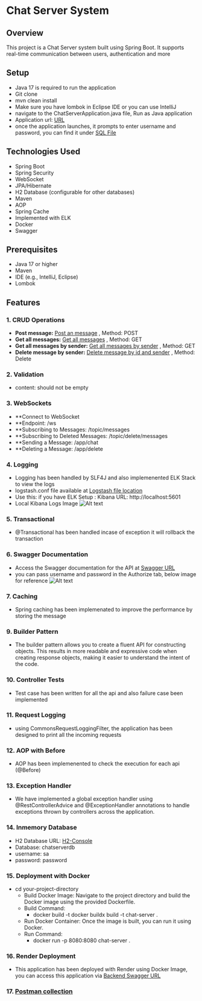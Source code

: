 # Chat Server System

## Overview
This project is a Chat Server system built using Spring Boot. 
It supports real-time communication between users, authentication and more

## Setup

- Java 17 is required to run the application
- Git clone
- mvn clean install
- Make sure you have lombok in Eclipse IDE or you can use IntelliJ
- navigate to the ChatServerApplication.java file, Run as Java application
- Application url: [URL](http://localhost:8080/)
- once the application launches, it prompts to enter username and password, you can find it under [SQL File](https://github.com/abdulwhd964/chat-server/blob/main/src/main/resources/schema.sql)
    
## Technologies Used
- Spring Boot
- Spring Security
- WebSocket
- JPA/Hibernate
- H2 Database (configurable for other databases)
- Maven
- AOP
- Spring Cache
- Implemented with ELK
- Docker
- Swagger

## Prerequisites
- Java 17 or higher
- Maven
- IDE (e.g., IntelliJ, Eclipse)
- Lombok

## Features

### 1. CRUD Operations

- **Post message:** [Post an message](http://localhost:8080/api/chat/message) , Method: POST
- **Get all messages:** [Get all messages](http://localhost:8080/api/chat/messages) , Method: GET
- **Get all messages by sender:** [Get all messages by sender](http://localhost:8080/api/chat/messages/sender) , Method: GET
- **Delete message by sender:** [Delete message by id and sender](http://localhost:8080/api/chat/message/1?username=abdul) , Method: Delete

### 2. Validation

- content: should not be empty

### 3. WebSockets

- **Connect to WebSocket
- **Endpoint: /ws
- **Subscribing to Messages: /topic/messages
- **Subscribing to Deleted Messages: /topic/delete/messages
- **Sending a Message: /app/chat
- **Deleting a Message: /app/delete

### 4. Logging

- Logging has been handled by SLF4J and also implemenented ELK Stack to view the logs
- logstash.conf file available at [Logstash file location](https://github.com/abdulwhd964/chat-server/blob/main/src/main/resources/logstash.conf)
- Use this: if you have ELK Setup : Kibana URL: http://localhost:5601
- Local Kibana Logs Image ![Alt text](https://github.com/abdulwhd964/chat-server/assets/61117499/6a456ff7-e2bd-4ec0-bd81-b6dd448edf97)

### 5. Transactional

- @Transactional has been handled incase of exception it will rollback the transaction

### 6. Swagger Documentation

- Access the Swagger documentation for the API at [Swagger URL](http://localhost:8080/swagger-ui/index.html)
- you can pass username and password in the Authorize tab, below image for reference ![Alt text](https://github.com/abdulwhd964/chat-server/assets/61117499/3c0916a2-2370-4ca9-9b0e-df21bf3061cc)

### 7. Caching

- Spring caching has been implemenated to improve the performance by storing the message

### 9. Builder Pattern

- The builder pattern allows you to create a fluent API for constructing objects. This results in more readable
  and expressive code when creating response objects, making it easier to understand the intent of the code.

### 10. Controller Tests

- Test case has been written for all the api and also failure case been implemented

### 11. Request Logging

- using CommonsRequestLoggingFilter, the application has been designed to print all the incoming requests

### 12. AOP with Before

- AOP has been implemenented to check the execution for each api (@Before)

### 13. Exception Handler

- We have implemented a global exception handler using @RestControllerAdvice and @ExceptionHandler annotations to handle exceptions thrown by controllers across the application.

### 14. Inmemory Database

- H2 Database URL: [H2-Console](http://localhost:8080/h2-console)
- Database: chatserverdb
- username: sa
- password: password

### 15. Deployment with Docker

- cd your-project-directory
    - Build Docker Image: Navigate to the project directory and build the Docker image using the provided Dockerfile. <br>
    - Build Command:
        - docker build -t docker buildx build -t chat-server .
    - Run Docker Container: Once the image is built, you can run it using Docker.<br>
    - Run Command:
        - docker run -p 8080:8080 chat-server .

### 16. Render Deployment
- This application has been deployed with Render using Docker Image, you can access this application via [Backend Swagger URL](https://student-management-system-tim.onrender.com/api/swagger-ui/index.html)


### 17. [Postman collection](https://github.com/abdulwhd964/chat-server/files/15370116/Chat.Server.Api.postman_collection.json)